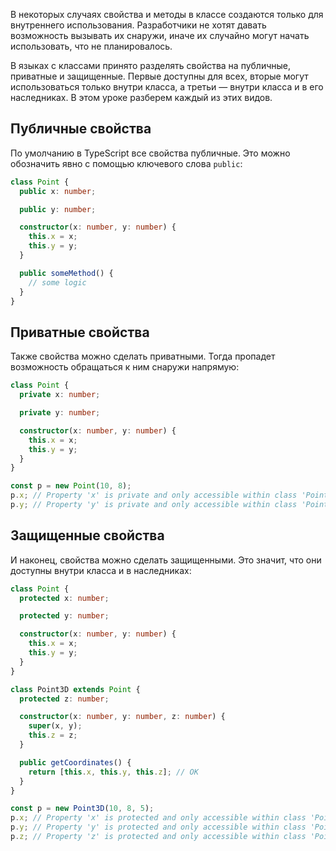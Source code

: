 
В некоторых случаях свойства и методы в классе создаются только для внутреннего использования. Разработчики не хотят давать возможность вызывать их снаружи, иначе их случайно могут начать использовать, что не планировалось.

В языках с классами принято разделять свойства на публичные, приватные и защищенные. Первые доступны для всех, вторые могут использоваться только внутри класса, а третьи — внутри класса и в его наследниках. В этом уроке разберем каждый из этих видов.

## Публичные свойства

По умолчанию в TypeScript все свойства публичные. Это можно обозначить явно с помощью ключевого слова `public`:

```typescript
class Point {
  public x: number;

  public y: number;

  constructor(x: number, y: number) {
    this.x = x;
    this.y = y;
  }

  public someMethod() {
    // some logic
  }
}
```

<!-- TODO - автору: не хватает описания кода - на что обратить внимание, или что тут сделали -->

## Приватные свойства

Также свойства можно сделать приватными. Тогда пропадет возможность обращаться к ним снаружи напрямую:

```typescript
class Point {
  private x: number;

  private y: number;

  constructor(x: number, y: number) {
    this.x = x;
    this.y = y;
  }
}

const p = new Point(10, 8);
p.x; // Property 'x' is private and only accessible within class 'Point'.
p.y; // Property 'y' is private and only accessible within class 'Point'.
```

<!-- TODO - автору: не хватает описания кода - на что обратить внимание, или что тут сделали -->

## Защищенные свойства

И наконец, свойства можно сделать защищенными. Это значит, что они доступны внутри класса и в наследниках:

```typescript
class Point {
  protected x: number;

  protected y: number;

  constructor(x: number, y: number) {
    this.x = x;
    this.y = y;
  }
}

class Point3D extends Point {
  protected z: number;

  constructor(x: number, y: number, z: number) {
    super(x, y);
    this.z = z;
  }

  public getCoordinates() {
    return [this.x, this.y, this.z]; // OK
  }
}

const p = new Point3D(10, 8, 5);
p.x; // Property 'x' is protected and only accessible within class 'Point' and its subclasses.
p.y; // Property 'y' is protected and only accessible within class 'Point' and its subclasses.
p.z; // Property 'z' is protected and only accessible within class 'Point3D' and its subclasses.
```

<!-- TODO - автору: не хватает описания кода - на что обратить внимание, или что тут сделали -->
